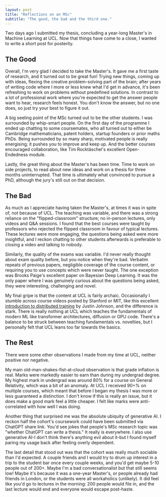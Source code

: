 ```yaml
---
layout: post
title: "Reflections on an MSc"
subtitle: "The good, the bad and the third one."
---
```



Two days ago I submitted my thesis, concluding a year-long Master's in Machine Learning at UCL. Now that things have come to a close, I wanted to write a short post for posterity.

## The Good
Overall, I'm very glad I decided to take the Master's. It gave me a first taste of research, and it turned out to be great fun! Trying new things, coming up with ideas, flexing the creative problem-solving part of the brain; after years of writing code where I more or less knew what I'd get in advance, it's been refreshing to work on problems without predefined solutions. In contrast to a lot of professional work where you're expected to get the answer people want to hear, research feels honest. You don't know the answer, but no one does, so just try your best to figure it out.

A big seeling point of the MSc turned out to be the other students. I was surrounded by whip-smart people. On the first day of the programme I ended up chatting to some coursemates, who all turned out to either be Cambridge mathematicians, patent holders, startup founders or prior maths PhDs. Being surrounded by so many sharp, motivated people is really energising; it pushes you to improve and keep up. And the better courses encouraged collaboration, like Tim Rocktäschel's excellent Open-Endedness module.

Lastly, the great thing about the Master's has been time. Time to work on side projects, to read about new ideas and work on a thesis for three months uninterrupted. That time is ultimately what convinced to pursue a PhD, although the jury's still out on that decision.

## The Bad
As much as I appreciate having taken the Master's, at times it was in spite of, not because of UCL. The teaching was variable, and there was a strong reliance on the "flipped-classroom" structure; no in-person lectures, only videos and Q&A sessions. I found that the best courses were taught by professors who rejected the flipped classroom in favour of typical lectures. These lectures were more engaging, the questions being asked were more insightful, and I reckon chatting to other students afterwards is preferable to closing a video and talking to nobody.

Similarly, the quality of the exams was variable. I'd never really thought about exam quality before, but you notice when they're bad. Verbatim repeats of previous papers, negligible coverage of the course content, or requiring you to use concepts which were never taught. The one exception was Brooks Paige's excellent paper on Bayesian Deep Learning. It was the only paper where I was genuinely curious about the questions being asked, they were interesting, challenging and novel.

My final gripe is that the content at UCL is fairly archaic. Occasionally I stumble across course videos posted by Stanford or MIT, like this excellent [introduction to distributed training](https://www.youtube.com/watch?v=9MvD-XsowsE&ab_channel=StanfordOnline) by Justin Johnson, and the difference is stark. There is really nothing at UCL which teaches the fundamentals of modern ML like transformer architectures, diffusion or GPU code. There's a balance to be struck between teaching fundamentals vs. novelties, but I personally felt that UCL leans too far towards the basics.

## The Rest
There were some other observations I made from my time at UCL, neither positive nor negative.

My main old-man-shakes-fist-at-cloud observation is that grade inflation is real. Marks were markedly easier to earn than during my undergrad degree. My highest mark in undergrad was around 80% for a course on General Relativity, which was a bit of an anomaly. At UCL I received 90+% on multiple courses, which meant that before I began my thesis I was more or less guaranteed a distinction. I don't know if this is really an issue, but it does make a good mark feel a little cheaper. I felt like marks were anti-correlated with how well I was doing.

Another thing that surprised me was the absolute ubiquity of generative AI. I reckon half the cohort's coursework could have been submitted via ChatGPT share link. You'd see jokes that people's MSc research topic was "whether ChatGPT can write a thesis." It really is everywhere. I also use generative AI-I don't think there's anything evil about it-but I found myself paring my usage back after feeling overly dependent.

The last detail that stood out was that the cohort was really much sociable than I'd expected. A couple friends and I would try to drum up interest in a trip to the student bar once every couple weeks, and you'd get maybe 5-10 people out of 200+. Maybe I'm a bad conversationalist but that still seems low! Maybe it's because it was a one-year Master's, or people already had friends in London, or the students were all workaholics (unlikely). It did feel like you'd go to lectures in the morning: 200 people would file in, and the last lecture would end and everyone would escape post-haste.